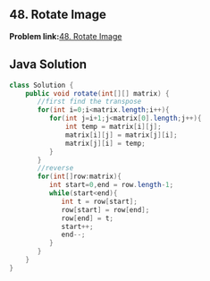 ## 48. Rotate Image

**Problem link:**[48. Rotate Image](https://leetcode.com/problems/rotate-image/description/)

## Java Solution
```java
class Solution {
    public void rotate(int[][] matrix) {
       //first find the transpose
       for(int i=0;i<matrix.length;i++){
          for(int j=i+1;j<matrix[0].length;j++){
              int temp = matrix[i][j];
              matrix[i][j] = matrix[j][i];
              matrix[j][i] = temp;
          }
       }
       //reverse
       for(int[]row:matrix){
          int start=0,end = row.length-1;
          while(start<end){
             int t = row[start];
             row[start] = row[end];
             row[end] = t;
             start++;
             end--;
          }
       }   
    }
}